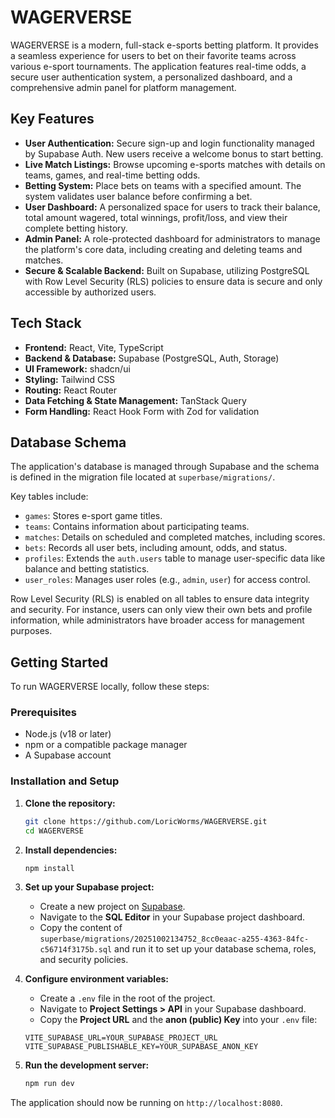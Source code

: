 # WAGERVERSE

WAGERVERSE is a modern, full-stack e-sports betting platform. It provides a seamless experience for users to bet on their favorite teams across various e-sport tournaments. The application features real-time odds, a secure user authentication system, a personalized dashboard, and a comprehensive admin panel for platform management.

## Key Features

- **User Authentication:** Secure sign-up and login functionality managed by Supabase Auth. New users receive a welcome bonus to start betting.
- **Live Match Listings:** Browse upcoming e-sports matches with details on teams, games, and real-time betting odds.
- **Betting System:** Place bets on teams with a specified amount. The system validates user balance before confirming a bet.
- **User Dashboard:** A personalized space for users to track their balance, total amount wagered, total winnings, profit/loss, and view their complete betting history.
- **Admin Panel:** A role-protected dashboard for administrators to manage the platform's core data, including creating and deleting teams and matches.
- **Secure & Scalable Backend:** Built on Supabase, utilizing PostgreSQL with Row Level Security (RLS) policies to ensure data is secure and only accessible by authorized users.

## Tech Stack

- **Frontend:** React, Vite, TypeScript
- **Backend & Database:** Supabase (PostgreSQL, Auth, Storage)
- **UI Framework:** shadcn/ui
- **Styling:** Tailwind CSS
- **Routing:** React Router
- **Data Fetching & State Management:** TanStack Query
- **Form Handling:** React Hook Form with Zod for validation

## Database Schema

The application's database is managed through Supabase and the schema is defined in the migration file located at `superbase/migrations/`.

Key tables include:

- `games`: Stores e-sport game titles.
- `teams`: Contains information about participating teams.
- `matches`: Details on scheduled and completed matches, including scores.
- `bets`: Records all user bets, including amount, odds, and status.
- `profiles`: Extends the `auth.users` table to manage user-specific data like balance and betting statistics.
- `user_roles`: Manages user roles (e.g., `admin`, `user`) for access control.

Row Level Security (RLS) is enabled on all tables to ensure data integrity and security. For instance, users can only view their own bets and profile information, while administrators have broader access for management purposes.

## Getting Started

To run WAGERVERSE locally, follow these steps:

### Prerequisites

- Node.js (v18 or later)
- npm or a compatible package manager
- A Supabase account

### Installation and Setup

1.  **Clone the repository:**

    ```bash
    git clone https://github.com/LoricWorms/WAGERVERSE.git
    cd WAGERVERSE
    ```

2.  **Install dependencies:**

    ```bash
    npm install
    ```

3.  **Set up your Supabase project:**

    - Create a new project on [Supabase](https://supabase.com).
    - Navigate to the **SQL Editor** in your Supabase project dashboard.
    - Copy the content of `superbase/migrations/20251002134752_8cc0eaac-a255-4363-84fc-c56714f3175b.sql` and run it to set up your database schema, roles, and security policies.

4.  **Configure environment variables:**

    - Create a `.env` file in the root of the project.
    - Navigate to **Project Settings > API** in your Supabase dashboard.
    - Copy the **Project URL** and the **anon (public) Key** into your `.env` file:

    ```env
    VITE_SUPABASE_URL=YOUR_SUPABASE_PROJECT_URL
    VITE_SUPABASE_PUBLISHABLE_KEY=YOUR_SUPABASE_ANON_KEY
    ```

5.  **Run the development server:**
    ```bash
    npm run dev
    ```

The application should now be running on `http://localhost:8080`.
